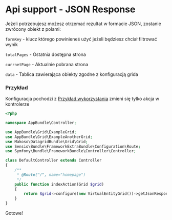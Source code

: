 # Api support - JSON Response

Jeżeli potrzebujesz możesz otrzemać rezultat w formacie JSON, zostanie zwrócony obiekt 
z polami:

`formKey` - klucz którego powinieneś użyć jeżeli będziesz chciał filtrować wynik

`totalPages` - Ostatnia dostępna strona

`currnetPage` - Aktualnie pobrana strona

`data` - Tablica zawierająca obiekty zgodne z konfiguracją grida

### Przykład

Konfiguracja pochodzi z [Przykład wykorzystania](baseExample.md) zmieni się tylko akcja w kontrolerze


```php
<?php

namespace AppBundle\Controller;

use AppBundle\Grid\ExampleGrid;
use AppBundle\Grid\ExampleAnotherGrid;
use Makoso\DatagridBundle\Grid\Grid;
use Sensio\Bundle\FrameworkExtraBundle\Configuration\Route;
use Symfony\Bundle\FrameworkBundle\Controller\Controller;

class DefaultController extends Controller
{
    /**
     * @Route("/", name="homepage")
     */
    public function indexAction(Grid $grid)
    {
        return $grid->configure(new VirtualEntityGrid())->getJsonResponse();
    }
}

```

Gotowe!